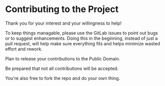 # Contributing to the Project
Thank you for your interest and your willingness to help!

To keep things managable, please use the GitLab issues to point out
bugs or to suggest enhancements. Doing this in the beginning, instead
of just a pull request, will help make sure everything fits and helps
minimize wasted effort and rework.

Plan to release your contributions to the Public Domain.

Be prepared that not all contributions will be accepted.

You're also free to fork the repo and do your own thing.
